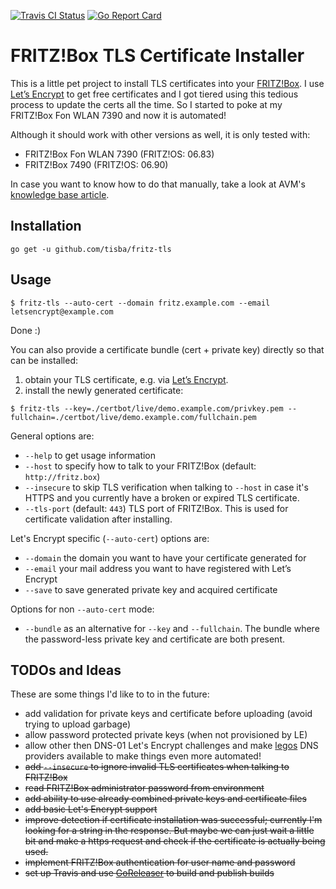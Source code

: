 [ ![Travis CI Status](https://travis-ci.org/tisba/fritz-tls.svg?branch=master)](https://travis-ci.org/tisba/fritz-tls)
[ ![Go Report Card](https://goreportcard.com/badge/github.com/tisba/fritz-tls)](https://goreportcard.com/report/github.com/tisba/fritz-tls)

# FRITZ!Box TLS Certificate Installer

This is a little pet project to install TLS certificates into your [FRITZ!Box](https://en.wikipedia.org/wiki/Fritz!Box). I use [Let’s Encrypt](https://letsencrypt.org/) to get free certificates and I got tiered using this tedious process to update the certs all the time. So I started to poke at my FRITZ!Box Fon WLAN 7390 and now it is automated!

Although it should work with other versions as well, it is only tested with:

* FRITZ!Box Fon WLAN 7390 (FRITZ!OS: 06.83)
* FRITZ!Box 7490 (FRITZ!OS: 06.90)

In case you want to know how to do that manually, take a look at AVM's [knowledge base article](https://en.avm.de/service/fritzbox/fritzbox-7390/knowledge-base/publication/show/1525_Importing-your-own-certificate-to-the-FRITZ-Box/). 


## Installation

```
go get -u github.com/tisba/fritz-tls
```


## Usage

```console
$ fritz-tls --auto-cert --domain fritz.example.com --email letsencrypt@example.com
```

Done :)

You can also provide a certificate bundle (cert + private key) directly so that can be installed:

1. obtain your TLS certificate, e.g. via [Let’s Encrypt](https://letsencrypt.org/).
1. install the newly generated certificate:

```console
$ fritz-tls --key=./certbot/live/demo.example.com/privkey.pem --fullchain=./certbot/live/demo.example.com/fullchain.pem
```

General options are:
* `--help` to get usage information
* `--host` to specify how to talk to your FRITZ!Box (default: `http://fritz.box`)
* `--insecure` to skip TLS verification when talking to `--host` in case it's HTTPS and you currently have a broken or expired TLS certificate.
* `--tls-port` (default: `443`) TLS port of FRITZ!Box. This is used for certificate validation after installing.

Let's Encrypt specific (`--auto-cert`) options are:
* `--domain` the domain you want to have your certificate generated for
* `--email` your mail address you want to have registered with Let’s Encrypt
* `--save` to save generated private key and acquired certificate

Options for non `--auto-cert` mode:
* `--bundle` as an alternative for `--key` and `--fullchain`. The bundle where the password-less private key and certificate are both present.


## TODOs and Ideas

These are some things I'd like to to in the future:

* add validation for private keys and certificate before uploading (avoid trying to upload garbage)
* allow password protected private keys (when not provisioned by LE)
* allow other then DNS-01 Let's Encrypt challenges and make [legos](https://github.com/xenolf/lego) DNS providers available to make things even more automated!
* ~~add `--insecure` to ignore invalid TLS certificates when talking to FRITZ!Box~~
* ~~read FRITZ!Box administrator password from environment~~
* ~~add ability to use already combined private keys and certificate files~~
* ~~add basic Let's Encrypt support~~
* ~~improve detection if certificate installation was successful; currently I'm looking for a string in the response. But maybe we can just wait a little bit and make a https request and check if the certificate is actually being used.~~
* ~~implement FRITZ!Box authentication for user name and password~~
* ~~set up Travis and use [GoReleaser](https://github.com/goreleaser/goreleaser) to build and publish builds~~
